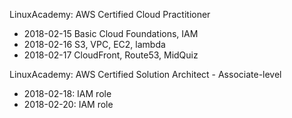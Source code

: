 LinuxAcademy: AWS Certified Cloud Practitioner

- 2018-02-15 Basic Cloud Foundations, IAM
- 2018-02-16 S3, VPC, EC2, lambda
- 2018-02-17 CloudFront, Route53, MidQuiz

LinuxAcademy: AWS Certified Solution Architect - Associate-level
- 2018-02-18: IAM role
- 2018-02-20: IAM role


